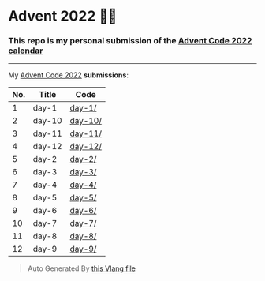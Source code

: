 # Advent 2022 👨‍💻

### This repo is my personal submission of the [Advent Code 2022 calendar](https://adventofcode.com/2022)

---

My [Advent Code 2022](https://adventofcode.com/2022) **submissions**:

| No. | Title | Code |
| --- | ----- | ---- |
| 1 | day-1 | [day-1/](./day-1/) |
| 2 | day-10 | [day-10/](./day-10/) |
| 3 | day-11 | [day-11/](./day-11/) |
| 4 | day-12 | [day-12/](./day-12/) |
| 5 | day-2 | [day-2/](./day-2/) |
| 6 | day-3 | [day-3/](./day-3/) |
| 7 | day-4 | [day-4/](./day-4/) |
| 8 | day-5 | [day-5/](./day-5/) |
| 9 | day-6 | [day-6/](./day-6/) |
| 10 | day-7 | [day-7/](./day-7/) |
| 11 | day-8 | [day-8/](./day-8/) |
| 12 | day-9 | [day-9/](./day-9/) |

> Auto Generated By [this Vlang file](./gen-readme.v)